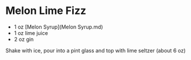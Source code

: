 # Melon Lime Fizz

- 1 oz [Melon Syrup](Melon Syrup.md)
- 1 oz lime juice
- 2 oz gin

Shake with ice, pour into a pint glass and top with lime seltzer (about 6 oz)
